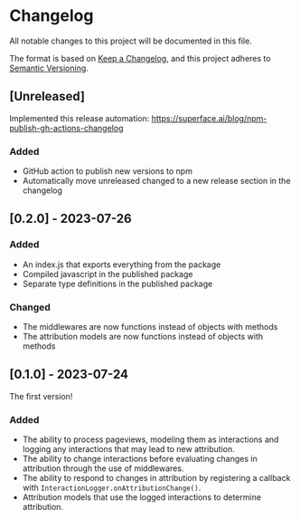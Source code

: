 # Changelog

All notable changes to this project will be documented in this file.

The format is based on [Keep a Changelog](https://keepachangelog.com/),
and this project adheres to [Semantic Versioning](https://semver.org/spec/v2.0.0.html).

## [Unreleased]

Implemented this release automation: https://superface.ai/blog/npm-publish-gh-actions-changelog

### Added

- GitHub action to publish new versions to npm
- Automatically move unreleased changed to a new release section in the changelog

## [0.2.0] - 2023-07-26

### Added

- An index.js that exports everything from the package
- Compiled javascript in the published package
- Separate type definitions in the published package

### Changed

- The middlewares are now functions instead of objects with methods
- The attribution models are now functions instead of objects with methods

## [0.1.0] - 2023-07-24

The first version!

### Added

- The ability to process pageviews, modeling them as interactions and logging any interactions that may lead to new attribution.
- The ability to change interactions before evaluating changes in attribution through the use of middlewares.
- The ability to respond to changes in attribution by registering a callback with `InteractionLogger.onAttributionChange()`.
- Attribution models that use the logged interactions to determine attribution.
